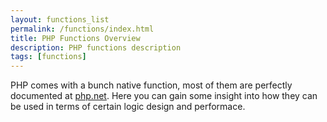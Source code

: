 ```yaml
---
layout: functions_list
permalink: /functions/index.html
title: PHP Functions Overview
description: PHP functions description
tags: [functions] 
---
```


PHP comes with a bunch native function, most of them are perfectly documented at [php.net](http://php.net).
Here you can gain some insight into how they can be used in terms of certain logic design and performace.  

